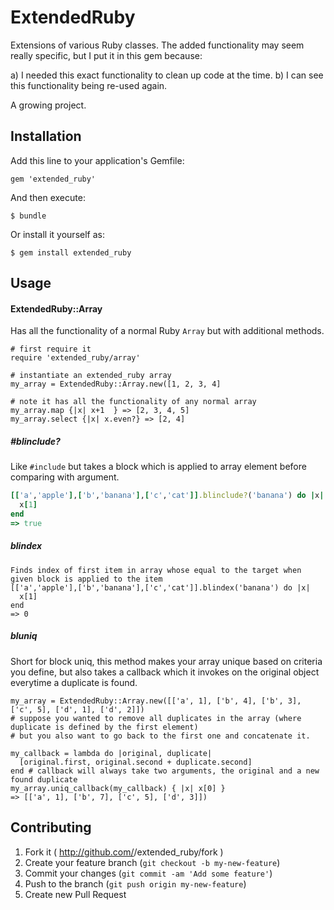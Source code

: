 # ExtendedRuby

Extensions of various Ruby classes. The added functionality may seem really specific, but I put it in this gem because:

a) I needed this exact functionality to clean up code at the time. 
b) I can see this functionality being re-used again.

A growing project.


## Installation

Add this line to your application's Gemfile:

    gem 'extended_ruby'

And then execute:

    $ bundle

Or install it yourself as:

    $ gem install extended_ruby

## Usage

#### ExtendedRuby::Array
Has all the functionality of a normal Ruby `Array` but with additional methods.

```
# first require it
require 'extended_ruby/array'

# instantiate an extended_ruby array
my_array = ExtendedRuby::Array.new([1, 2, 3, 4]

# note it has all the functionality of any normal array
my_array.map {|x| x+1  } => [2, 3, 4, 5]
my_array.select {|x| x.even?} => [2, 4]
```

##### #blinclude?
Like `#include` but takes a block which is applied to array element before comparing with argument.
```ruby
[['a','apple'],['b','banana'],['c','cat']].blinclude?('banana') do |x|
  x[1]
end
=> true
```

##### blindex
```
Finds index of first item in array whose equal to the target when given block is applied to the item
[['a','apple'],['b','banana'],['c','cat']].blindex('banana') do |x|
  x[1]
end
=> 0
```

##### bluniq
Short for block uniq, this method makes your array unique based on criteria you define, but also takes a callback which it invokes
on the original object everytime a duplicate is found.

```
my_array = ExtendedRuby::Array.new([['a', 1], ['b', 4], ['b', 3], ['c', 5], ['d', 1], ['d', 2]])
# suppose you wanted to remove all duplicates in the array (where duplicate is defined by the first element)
# but you also want to go back to the first one and concatenate it.

my_callback = lambda do |original, duplicate| 
  [original.first, original.second + duplicate.second]
end # callback will always take two arguments, the original and a new found duplicate
my_array.uniq_callback(my_callback) { |x| x[0] }
=> [['a', 1], ['b', 7], ['c', 5], ['d', 3]])
```

## Contributing

1. Fork it ( http://github.com/<my-github-username>/extended_ruby/fork )
2. Create your feature branch (`git checkout -b my-new-feature`)
3. Commit your changes (`git commit -am 'Add some feature'`)
4. Push to the branch (`git push origin my-new-feature`)
5. Create new Pull Request
